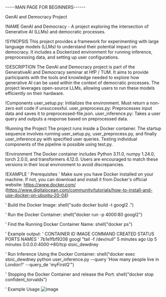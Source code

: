 -----MAN PAGE FOR BEGINNERS------

GenAI and Democracy Project

!NAME
GenAI and Democracy - A project exploring the intersection of Generative AI (LLMs) and democratic processes.

!SYNOPSIS
This project provides a framework for experimenting with large language models (LLMs) to understand their potential impact on democracy. It includes a Dockerized environment for running inference, preprocessing data, and setting up user configurations.

!DESCRIPTION
The GenAI and Democracy project is part of the GenerativeAI and Democracy seminar at HfP / TUM. It aims to provide participants with the tools and knowledge needed to explore how generative AI can be used within the context of democratic processes. The project leverages open-source LLMs, allowing users to run these models efficiently on their hardware.

!Components
user_setup.py: Initializes the environment. Must return a non-zero exit code if unsuccessful.
user_preprocess.py: Preprocesses input data and saves it to preprocessed-file.json.
user_inference.py: Takes a user query and outputs a response based on preprocessed data.

!Running the Project
The project runs inside a Docker container. The startup sequence involves running user_setup.py, user_preprocess.py, and finally user_inference.py with specified user queries. Testing individual components of the pipeline is possible using test.py.

!Environment
The Docker container includes Python 3.11.0, numpy 1.24.0, torch 2.0.0, and transformers 4.12.0. Users are encouraged to match these versions in their local environment to avoid discrepancies.

!EXAMPLE
' Prerequisites
' Make sure you have Docker installed on your machine. If not, you can download and install it from Docker's official website: https://www.docker.com/
(https://www.digitalocean.com/community/tutorials/how-to-install-and-use-docker-on-ubuntu-20-04)

' Build the Docker Image:
shell("sudo docker build -t googl2 .")

' Run the Docker Container:
shell("docker run -p 4000:80 googl2")

' Find the Running Docker Container Name:
shell("docker ps")

' Example output:
' CONTAINER ID   IMAGE   COMMAND                  CREATED         STATUS         PORTS                   NAMES
' 7b1e1fbf9208   googl   "tail -f /dev/null"      5 minutes ago   Up 5 minutes   0.0.0.0:4000->80/tcp    stoic_dewdney

' Run Inference Using the Docker Container:
shell("docker exec stoic_dewdney python user_inference.py --query 'How many people live in London?' --query_de 'myFirstQ'")

' Stopping the Docker Container and release the Port:
shell("docker stop confident_torvalds")

' Example Usage
![image](https://github.com/PhillipTian/genai-and-democracy-2024/assets/87056960/3b5921d4-23b9-4ad8-b9b5-3e5f990847bc)


